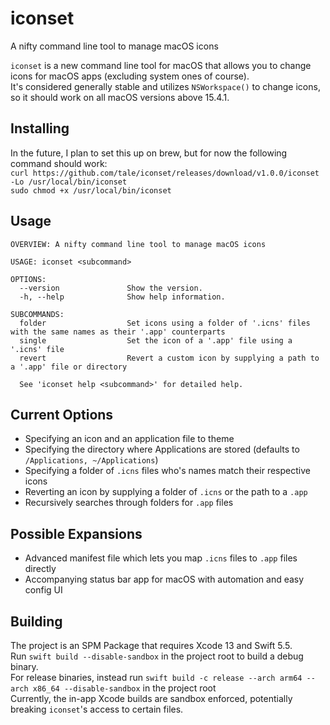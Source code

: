 # iconset

A nifty command line tool to manage macOS icons<br/>

`iconset` is a new command line tool for macOS that allows you to change icons for macOS apps (excluding system ones of course).<br/>
It's considered generally stable and utilizes `NSWorkspace()` to change icons, so it should work on all macOS versions above 15.4.1.<br/>

## Installing

In the future, I plan to set this up on brew, but for now the following command should work:<br/>
`curl https://github.com/tale/iconset/releases/download/v1.0.0/iconset -Lo /usr/local/bin/iconset`<br/>
`sudo chmod +x /usr/local/bin/iconset`<br/>

## Usage

```
OVERVIEW: A nifty command line tool to manage macOS icons

USAGE: iconset <subcommand>

OPTIONS:
  --version               Show the version.
  -h, --help              Show help information.

SUBCOMMANDS:
  folder                  Set icons using a folder of '.icns' files with the same names as their '.app' counterparts
  single                  Set the icon of a '.app' file using a '.icns' file
  revert                  Revert a custom icon by supplying a path to a '.app' file or directory

  See 'iconset help <subcommand>' for detailed help.
```

## Current Options

- Specifying an icon and an application file to theme<br/>
- Specifying the directory where Applications are stored (defaults to `/Applications, ~/Applications`)<br/>
- Specifying a folder of `.icns` files who's names match their respective icons<br/>
- Reverting an icon by supplying a folder of `.icns` or the path to a `.app`<br/>
- Recursively searches through folders for `.app` files<br/>

## Possible Expansions

- Advanced manifest file which lets you map `.icns` files to `.app` files directly<br/>
- Accompanying status bar app for macOS with automation and easy config UI<br/>

## Building

The project is an SPM Package that requires Xcode 13 and Swift 5.5.<br/>
Run `swift build --disable-sandbox` in the project root to build a debug binary.<br/>
For release binaries, instead run `swift build -c release --arch arm64 --arch x86_64 --disable-sandbox` in the project root<br/>
Currently, the in-app Xcode builds are sandbox enforced, potentially breaking `iconset`'s access to certain files.<br/>
